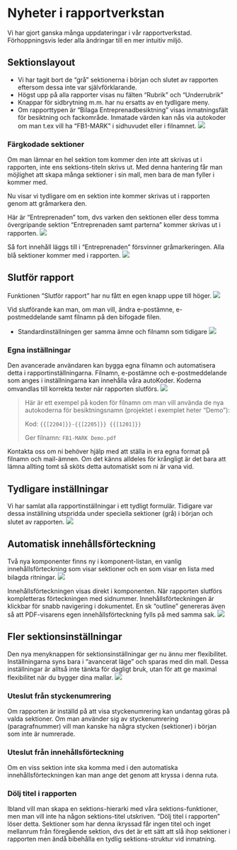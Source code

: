 # Nyheter i rapportverkstan

Vi har gjort ganska många uppdateringar i vår rapportverkstad. Förhoppningsvis leder alla ändringar till en mer intuitiv miljö.

## Sektionslayout
- Vi har tagit bort de “grå” sektionerna i början och slutet av rapporten eftersom dessa inte var självförklarande.
- Högst upp på alla rapporter visas nu fälten “Rubrik” och “Underrubrik”
- Knappar för sidbrytning m.m. har nu ersatts av en tydligare meny.
- Om rapporttypen är “Bilaga Entreprenadbesiktning” visas inmatningsfält för besiktning och fackområde. Inmatade värden kan nås via autokoder om man t.ex vill ha “FB1-MARK” i sidhuvudet eller i filnamnet.
![](Nyheter%20i%20rapportverkstan/image%2010.png)<!-- {"width":386} -->

### Färgkodade sektioner
Om man lämnar en hel sektion tom kommer den inte att skrivas ut i rapporten, inte ens sektions-titeln skrivs ut. Med denna hantering får man möjlighet att skapa många sektioner i sin mall, men bara de man fyller i kommer med.

Nu visar vi tydligare om en sektion inte kommer skrivas ut i rapporten genom att gråmarkera den.

Här är “Entreprenaden” tom, dvs varken den sektionen eller dess tomma övergripande sektion “Entreprenaden samt parterna” kommer skrivas ut i rapporten.
![](Nyheter%20i%20rapportverkstan/image%208.png)<!-- {"width":313} -->

Så fort innehåll läggs till i “Entreprenaden” försvinner gråmarkeringen. Alla blå sektioner kommer med i rapporten.
![](Nyheter%20i%20rapportverkstan/image%209.png)<!-- {"width":282} -->

## Slutför rapport
Funktionen “Slutför rapport” har nu fått en egen knapp uppe till höger.
![](Nyheter%20i%20rapportverkstan/image%203.png)<!-- {"width":519} -->

Vid slutförande kan man, om man vill, ändra e-postämne, e-postmeddelande samt filnamn på den bifogade filen.
- Standardinställningen ger samma ämne och filnamn som tidigare
![](Nyheter%20i%20rapportverkstan/image%204.png)<!-- {"width":519} -->

### Egna inställningar
Den avancerade användaren kan bygga egna filnamn och automatisera detta i rapportinställningarna. Filnamn, e-postämne och e-postmeddelande som anges i inställningarna kan innehålla våra autoKoder. Koderna omvandlas till korrekta texter när rapporten slutförs.
![](Nyheter%20i%20rapportverkstan/image%202.png)<!-- {"width":519} -->

> Här är ett exempel på koden för filnamn om man vill använda de nya autokoderna för besiktningsnamn (projektet i exemplet heter “Demo”):
> 
> Kod:
>  `{{[2204]}}-{{[2205]}} {{[1201]}}`
> 
> Ger filnamn:
> `FB1-MARK Demo.pdf`

Kontakta oss om ni behöver hjälp med att ställa in era egna format på filnamn och mail-ämnen. Om det känns alldeles för krångligt är det bara att lämna allting tomt så sköts detta automatiskt som ni är vana vid.
## Tydligare inställningar
Vi har samlat alla rapportinställningar i ett tydligt formulär. Tidigare var dessa inställning utspridda under speciella sektioner (grå) i början och slutet av rapporten.
![](Nyheter%20i%20rapportverkstan/image.png)<!-- {"width":451} -->


## Automatisk innehållsförteckning
Två nya komponenter finns ny i komponent-listan, en vanlig innehållsförteckning som visar sektioner och en som visar en lista med bilagda ritningar.
![](Nyheter%20i%20rapportverkstan/image%205.png)<!-- {"width":259} -->

Innehållsförteckningen visas direkt i komponenten. När rapporten slutförs kompletteras förteckningen med sidnummer. Innehållsförteckningen är klickbar för snabb navigering i dokumentet. En sk “outline” genereras även så att PDF-visarens egen innehållsförteckning fylls på med samma sak.
![](Nyheter%20i%20rapportverkstan/image%206.png)

## Fler sektionsinställningar
Den nya menyknappen för sektionsinställningar ger nu ännu mer flexibilitet. Inställningarna syns bara i “avancerat läge” och sparas med din mall. Dessa inställningar är alltså inte tänkta för dagligt bruk, utan för att ge maximal flexibilitet när du bygger dina mallar.
![](Nyheter%20i%20rapportverkstan/image%207.png)<!-- {"width":360} -->

### Uteslut från styckenumrering
Om rapporten är inställd på att visa styckenumrering kan undantag göras på valda sektioner. Om man använder sig av styckenumrering (paragrafnummer) vill man kanske ha några stycken (sektioner) i början som inte är numrerade.

### Uteslut från innehållsförteckning
Om en viss sektion inte ska komma med i den automatiska innehållsförteckningen kan man ange det genom att kryssa i denna ruta.

### Dölj titel i rapporten
Ibland vill man skapa en sektions-hierarki med våra sektions-funktioner, men man vill inte ha någon sektions-titel utskriven. “Dölj titel i rapporten” löser detta. Sektioner som har denna ikryssad får ingen titel och inget mellanrum från föregående sektion, dvs det är ett sätt att slå ihop sektioner i rapporten men ändå bibehålla en tydlig sektions-struktur vid inmatning.